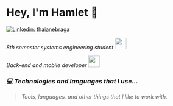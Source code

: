 # Hey, I'm Hamlet 👋

[![Linkedin: thaianebraga](https://img.shields.io/badge/-Hamlet-blue?style=flat-square&logo=Linkedin&logoColor=white&link=https://www.linkedin.com/in/hamlet-pirazan-38518624a/)](https://www.linkedin.com/in/hamlet-pirazan-38518624a/)

<p><em>8th semester systems engineering student <img src="https://media.giphy.com/media/fYSnHlufseco8Fh93Z/giphy.gif" width="30">
<p><em>Back-end and mobile developer <img src="https://media.giphy.com/media/WUlplcMpOCEmTGBtBW/giphy.gif" width="30">


### 💻 Technologies and languages ​​that I use...
> Tools, languages, and other things that I like to work with.



